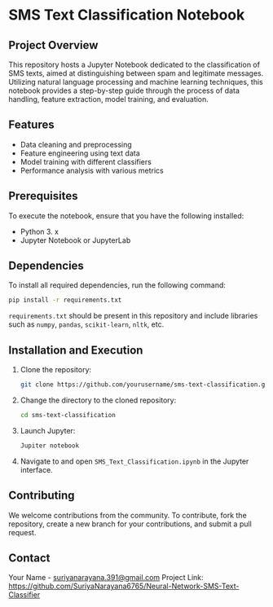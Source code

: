 
# SMS Text Classification Notebook

## Project Overview
This repository hosts a Jupyter Notebook dedicated to the classification of SMS texts, aimed at distinguishing between spam and legitimate messages. Utilizing natural language processing and machine learning techniques, this notebook provides a step-by-step guide through the process of data handling, feature extraction, model training, and evaluation.

## Features
- Data cleaning and preprocessing
- Feature engineering using text data
- Model training with different classifiers
- Performance analysis with various metrics

## Prerequisites
To execute the notebook, ensure that you have the following installed:
- Python 3. x
- Jupyter Notebook or JupyterLab

## Dependencies
To install all required dependencies, run the following command:
```bash
pip install -r requirements.txt
```
`requirements.txt` should be present in this repository and include libraries such as `numpy`, `pandas`, `scikit-learn`, `nltk`, etc.

## Installation and Execution
1. Clone the repository:
   ```bash
   git clone https://github.com/yourusername/sms-text-classification.git
   ```
2. Change the directory to the cloned repository:
   ```bash
   cd sms-text-classification
   ```
3. Launch Jupyter:
   ```bash
   Jupiter notebook
   ```
4. Navigate to and open `SMS_Text_Classification.ipynb` in the Jupyter interface.

## Contributing
We welcome contributions from the community. To contribute, fork the repository, create a new branch for your contributions, and submit a pull request.

## Contact
Your Name - suriyanarayana.391@gmail.com
Project Link: https://github.com/SuriyaNarayana6765/Neural-Network-SMS-Text-Classifier
